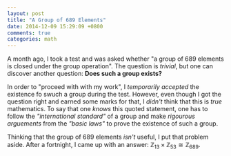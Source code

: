 ```yaml
---
layout: post
title: "A Group of 689 Elements"
date: 2014-12-09 15:29:09 +0800
comments: true
categories: math
---
```


A month ago, I took a test and was asked whether "a group of 689
elements is closed under the group operation".  The question is
*trivial*, but one can discover another question: **Does such a group
exists?**

In order to "proceed with with my work", I *temporarily accepted* the
existence fo swuch a group during the test.  However, even though I
got the question right and earned some marks for that, I *didn't*
think that this is *true* mathematics.  To say that one *knows* this
quoted statement, one has to follow the *"international standard"* of
a group and make *rigourous arguements* from the *"basic laws"* to
prove the existence of such a group.

Thinking that the group of 689 elements *isn't* useful, I put that
problem aside.  After a fortnight, I came up with an answer: <span
class="myeqn" markdown="0">$\mathbb{Z}_{13} \times \mathbb{Z}_{53}
\cong \mathbb{Z}_{689}$</span>.
